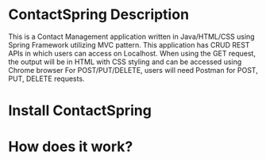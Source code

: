 # ContactSpring Description
This is a Contact Management application written in Java/HTML/CSS using Spring Framework utilizing MVC pattern.
This application has CRUD REST APIs in which users can access on Localhost.
When using the GET request, the output will be in HTML with CSS styling and can be accessed using Chrome browser
For POST/PUT/DELETE, users will need Postman for POST, PUT, DELETE requests.

# Install ContactSpring

# How does it work?
